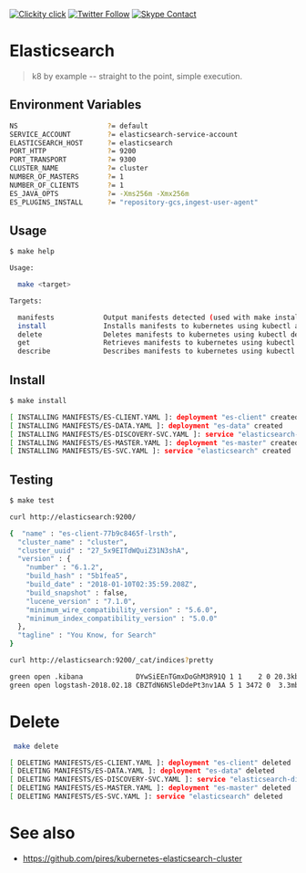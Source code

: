 <!--
#                                 __                 __
#    __  ______  ____ ___  ____ _/ /____  ____  ____/ /
#   / / / / __ \/ __ `__ \/ __ `/ __/ _ \/ __ \/ __  /
#  / /_/ / /_/ / / / / / / /_/ / /_/  __/ /_/ / /_/ /
#  \__, /\____/_/ /_/ /_/\__,_/\__/\___/\____/\__,_/
# /____                     matthewdavis.io, holla!
#
#-->

[![Clickity click](https://img.shields.io/badge/k8s%20by%20example%20yo-limit%20time-ff69b4.svg?style=flat-square)](https://k8.matthewdavis.io)
[![Twitter Follow](https://img.shields.io/twitter/follow/yomateod.svg?label=Follow&style=flat-square)](https://twitter.com/yomateod) [![Skype Contact](https://img.shields.io/badge/skype%20id-appsoa-blue.svg?style=flat-square)](skype:appsoa?chat)

# Elasticsearch

> k8 by example -- straight to the point, simple execution.

## Environment Variables

```sh
NS                      ?= default
SERVICE_ACCOUNT         ?= elasticsearch-service-account
ELASTICSEARCH_HOST      ?= elasticsearch
PORT_HTTP               ?= 9200
PORT_TRANSPORT          ?= 9300
CLUSTER_NAME            ?= cluster
NUMBER_OF_MASTERS       ?= 1
NUMBER_OF_CLIENTS       ?= 1
ES_JAVA_OPTS            ?= -Xms256m -Xmx256m
ES_PLUGINS_INSTALL      ?= "repository-gcs,ingest-user-agent"
```

## Usage

```sh
$ make help

Usage:

  make <target>

Targets:

  manifests            Output manifests detected (used with make install, delete, get, describe, etc)
  install              Installs manifests to kubernetes using kubectl apply (make manifests to see what will be installed)
  delete               Deletes manifests to kubernetes using kubectl delete (make manifests to see what will be installed)
  get                  Retrieves manifests to kubernetes using kubectl get (make manifests to see what will be installed)
  describe             Describes manifests to kubernetes using kubectl describe (make manifests to see what will be installed)
```

## Install

```sh
$ make install

[ INSTALLING MANIFESTS/ES-CLIENT.YAML ]: deployment "es-client" created
[ INSTALLING MANIFESTS/ES-DATA.YAML ]: deployment "es-data" created
[ INSTALLING MANIFESTS/ES-DISCOVERY-SVC.YAML ]: service "elasticsearch-discovery" created
[ INSTALLING MANIFESTS/ES-MASTER.YAML ]: deployment "es-master" created
[ INSTALLING MANIFESTS/ES-SVC.YAML ]: service "elasticsearch" created
```

## Testing

```sh
$ make test

curl http://elasticsearch:9200/

{  "name" : "es-client-77b9c8465f-lrsth",
  "cluster_name" : "cluster",
  "cluster_uuid" : "27_5x9EITdWQuiZ31N3shA",
  "version" : {
    "number" : "6.1.2",
    "build_hash" : "5b1fea5",
    "build_date" : "2018-01-10T02:35:59.208Z",
    "build_snapshot" : false,
    "lucene_version" : "7.1.0",
    "minimum_wire_compatibility_version" : "5.6.0",
    "minimum_index_compatibility_version" : "5.0.0"
  },
  "tagline" : "You Know, for Search"
}

curl http://elasticsearch:9200/_cat/indices?pretty

green open .kibana             DYwSiEEnTGmxDoGhM3R91Q 1 1    2 0 20.3kb 10.1kb
green open logstash-2018.02.18 CBZTdN6NSleDdePt3nv1AA 5 1 3472 0  3.3mb  1.5mb
```

# Delete

```sh
 make delete

[ DELETING MANIFESTS/ES-CLIENT.YAML ]: deployment "es-client" deleted
[ DELETING MANIFESTS/ES-DATA.YAML ]: deployment "es-data" deleted
[ DELETING MANIFESTS/ES-DISCOVERY-SVC.YAML ]: service "elasticsearch-discovery" deleted
[ DELETING MANIFESTS/ES-MASTER.YAML ]: deployment "es-master" deleted
[ DELETING MANIFESTS/ES-SVC.YAML ]: service "elasticsearch" deleted
```

# See also

* https://github.com/pires/kubernetes-elasticsearch-cluster